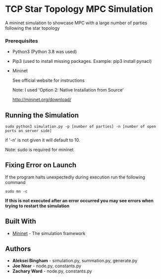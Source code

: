 # TCP Star Topology MPC Simulation

A mininet simulation to showcase MPC with a large number of parties following the star topology


### Prerequisites

* Python3 (Python 3.8 was used)

* Pip3 (used to install missing packages. Example: pip3 install pynacl)

* Mininet

	See official website for instructions

	Note: I used 'Option 2: Native Installation from Source'

	http://mininet.org/download/

## Running the Simulation

```
sudo python3 simulation.py -p [number of parties] -n [number of open ports on server side]
```

if '-n' is not given it will default to 10.

Note: sudo is required for mininet

## Fixing Error on Launch

If the program halts unexpectedly during execution run the following command

```
sudo mn -c
```
**If this is not executed after an error occurred you may see errors when trying to restart the simulation**


## Built With

* [Mininet](http://www.mininet.org) - The simulation framework

## Authors

* **Aleksei Bingham** - simulation.py, summation.py, generate.py
* **Joe Near** - node.py, constants.py
* **Zachary Ward** - node.py, constants.py
